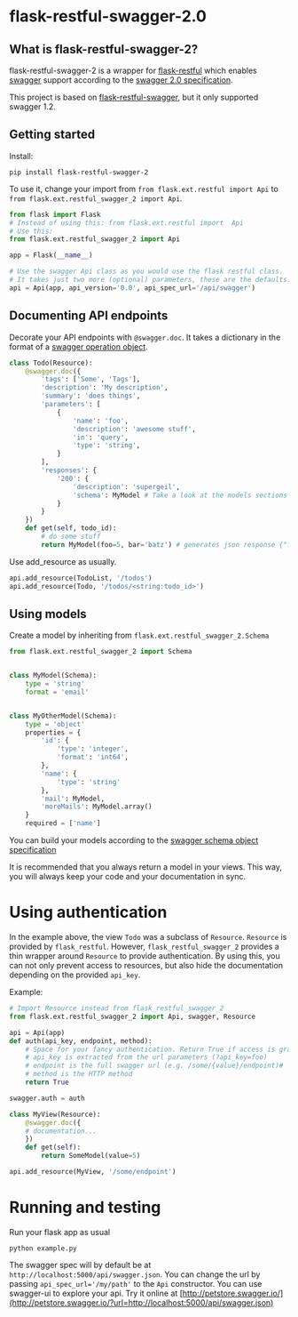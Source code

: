 # flask-restful-swagger-2.0

## What is flask-restful-swagger-2?
flask-restful-swagger-2 is a wrapper for [flask-restful](http://flask-restful.readthedocs.org/en/latest/) which
enables [swagger](http://swagger.io/) support according to the [swagger 2.0 specification](http://swagger.io/specification/).

This project is based on [flask-restful-swagger](https://github.com/rantav/flask-restful-swagger), but it only
supported swagger 1.2.

## Getting started
Install:

```
pip install flask-restful-swagger-2
```

To use it, change your import from `from flask.ext.restful import Api` to `from flask.ext.restful_swagger_2 import Api`.

```python
from flask import Flask
# Instead of using this: from flask.ext.restful import  Api
# Use this:
from flask.ext.restful_swagger_2 import Api

app = Flask(__name__)

# Use the swagger Api class as you would use the flask restful class.
# It takes just two more (optional) parameters, these are the defaults:
api = Api(app, api_version='0.0', api_spec_url='/api/swagger')
```

## Documenting API endpoints
Decorate your API endpoints with `@swagger.doc`. It takes a dictionary in the format of a [swagger operation object](http://swagger.io/specification/#operationObject).

```python
class Todo(Resource):
    @swagger.doc({
        'tags': ['Some', 'Tags'],
        'description': 'My description',
        'summary': 'does things',
        'parameters': [
            {
                'name': 'foo',
                'description': 'awesome stuff',
                'in': 'query',
                'type': 'string',
            }
        ],
        'responses': {
            '200': {
                'description': 'supergeil',
                'schema': MyModel # Take a look at the models sections
            }
        }
    })
    def get(self, todo_id):
        # do some stuff
        return MyModel(foo=5, bar='batz') # generates json response {"foo": 5, "bar": "batz"}
```

Use add_resource as usually.

```python
api.add_resource(TodoList, '/todos')
api.add_resource(Todo, '/todos/<string:todo_id>')
```

## Using models
Create a model by inheriting from `flask.ext.restful_swagger_2.Schema`

```python
from flask.ext.restful_swagger_2 import Schema


class MyModel(Schema):
    type = 'string'
    format = 'email'


class MyOtherModel(Schema):
    type = 'object'
    properties = {
        'id': {
            'type': 'integer',
            'format': 'int64',
        },
        'name': {
            'type': 'string'
        },
        'mail': MyModel,
        'moreMails': MyModel.array()
    }
    required = ['name']
```

You can build your models according to the [swagger schema object specification](http://swagger.io/specification/#schemaObject)

It is recommended that you always return a model in your views. This way, you will always keep your code and your
documentation in sync.

# Using authentication

In the example above, the view `Todo` was a subclass of `Resource`. `Resource` is provided by `flask_restful`. However,
`flask_restful_swagger_2` provides a thin wrapper around `Resource` to provide authentication. By using this, you can
not only prevent access to resources, but also hide the documentation depending on the provided `api_key`.

Example:

```python
# Import Resource instead from flask_restful_swagger_2
from flask.ext.restful_swagger_2 import Api, swagger, Resource

api = Api(app)
def auth(api_key, endpoint, method):
    # Space for your fancy authentication. Return True if access is granted, otherwise False
    # api_key is extracted from the url parameters (?api_key=foo)
    # endpoint is the full swagger url (e.g. /some/{value}/endpoint)#
    # method is the HTTP method
    return True

swagger.auth = auth

class MyView(Resource):
    @swagger.doc({
    # documentation...
    })
    def get(self):
        return SomeModel(value=5)

api.add_resource(MyView, '/some/endpoint')
```

# Running and testing

Run your flask app as usual

```
python example.py
```

The swagger spec will by default be at `http://localhost:5000/api/swagger.json`. You can change the url by passing
`api_spec_url='/my/path'` to the `Api` constructor. You can use swagger-ui to explore your api. Try it online at
[http://petstore.swagger.io/](http://petstore.swagger.io/?url=http://localhost:5000/api/swagger.json)